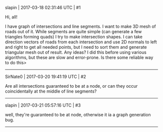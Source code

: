 slapin | 2017-03-18 02:31:46 UTC | #1

Hi, all!

I have graph of intersections and line segments. I want to make 3D mesh of roads out of it.
While segments are quite simple (can generate a few triangles forming quads) I try to make
intersection shapes. I can take direction vectors of roads from each intersection and use 2D normals to left and right to
get all needed points, but I need to sort them and generate triangular mesh out of result. Any ideas?
I did this before using various algorithms, but these are slow and error-prone. Is there some reliable way to
do this>

-------------------------

SirNate0 | 2017-03-20 19:41:19 UTC | #2

Are all intersections guaranteed to be at a node, or can they occur coincidentally at the middle of line segments?

-------------------------

slapin | 2017-03-21 05:57:16 UTC | #3

well, they're guaranteed to be at node, otherwise it ia a graph generation bug.

-------------------------


